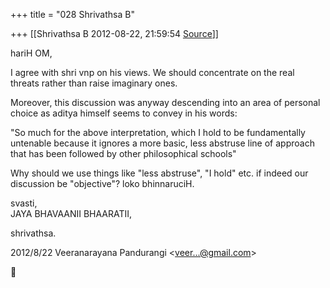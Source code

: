+++
title = "028 Shrivathsa B"

+++
[[Shrivathsa B	2012-08-22, 21:59:54 [Source](https://groups.google.com/g/bvparishat/c/be9dl2fzYEY)]]



hariH OM,  
  
 I agree with shri vnp on his views. We should concentrate on the real threats rather than raise imaginary ones.  
  
 Moreover, this discussion was anyway descending into an area of personal choice as aditya himself seems to convey in his words:

  
"So much for the above interpretation, which I hold to be fundamentally untenable because it ignores a more basic, less abstruse line of approach that has been followed by other philosophical schools"  
  

 Why should we use things like "less abstruse", "I hold" etc. if indeed our discussion be "objective"? loko bhinnaruciH.

  
  
svasti,  
 JAYA BHAVAANII BHAARATII,  

shrivathsa.  

2012/8/22 Veeranarayana Pandurangi \<[veer...@gmail.com]()\>



